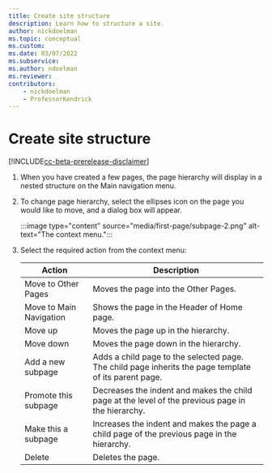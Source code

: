 ```yaml
---
title: Create site structure
description: Learn how to structure a site.
author: nickdoelman
ms.topic: conceptual
ms.custom: 
ms.date: 03/07/2022
ms.subservice:
ms.author: ndoelman
ms.reviewer:
contributors:
    - nickdoelman
    - ProfessorKendrick
---
```


# Create site structure

[!INCLUDE[cc-beta-prerelease-disclaimer](../includes/cc-beta-prerelease-disclaimer.md)]

1. When you have created a few pages, the page hierarchy will display in a nested structure on the Main navigation menu.

1. To change page hierarchy, select the ellipses icon on the page you would like to move, and a dialog box will appear.

    :::image type="content" source="media/first-page/subpage-2.png" alt-text="The context menu.":::

1. Select the required action from the context menu:

    | Action | Description |
    | ----------- | ----------- |
    | Move to Other Pages| Moves the page into the Other Pages. |
    | Move to Main Navigation | Shows the page in the Header of Home page. |
    | Move up | Moves the page up in the hierarchy. |
    | Move down | Moves the page down in the hierarchy. |
    | Add a new subpage | Adds a child page to the selected page. The child page inherits the page template of its parent page. |
    | Promote this subpage | Decreases the indent and makes the child page at the level of the previous page in the hierarchy. |
    | Make this a subpage | Increases the indent and makes the page a child page of the previous page in the hierarchy. |
    | Delete | Deletes the page. |





